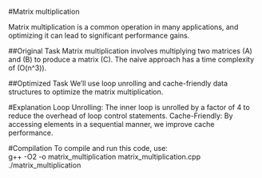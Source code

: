#Matrix multiplication

Matrix multiplication is a common operation in many applications, and optimizing it can lead to significant performance gains.

##Original Task
Matrix multiplication involves multiplying two matrices (A) and (B) to produce a matrix (C). The naive approach has a time complexity of (O(n^3)).

##Optimized Task
We’ll use loop unrolling and cache-friendly data structures to optimize the matrix multiplication.

#Explanation
Loop Unrolling: The inner loop is unrolled by a factor of 4 to reduce the overhead of loop control statements.
Cache-Friendly: By accessing elements in a sequential manner, we improve cache performance.

#Compilation
To compile and run this code, use:  
g++ -O2 -o matrix_multiplication matrix_multiplication.cpp
./matrix_multiplication
